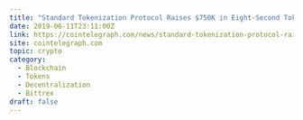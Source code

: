 ```yaml
---
title: "Standard Tokenization Protocol Raises $750K in Eight-Second Token Sale"
date: 2019-06-11T23:11:00Z
link: https://cointelegraph.com/news/standard-tokenization-protocol-raises-750k-in-eight-second-token-sale?utm_medium=RSS&utm_source=hune
site: cointelegraph.com
topic: crypto
category:
  - Blockchain
  - Tokens
  - Decentralization
  - Bittrex
draft: false
---
```


